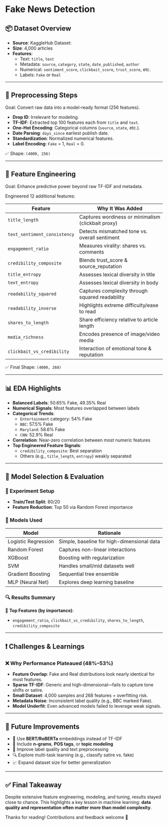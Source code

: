 # Fake News Detection

## 📦 Dataset Overview

- **Source**: KaggleHub Dataset: 
- **Size**: 4,000 articles
- **Features**:
  - Text: `title`, `text`
  - Metadata: `source`, `category`, `state`, `date_published`, `author`
  - Numerical: `sentiment_score`, `clickbait_score`, `trust_score`, etc.
  - Labels: `Fake` or `Real`

---

## 🧹 Preprocessing Steps

Goal: Convert raw data into a model-ready format (256 features).

- **Drop ID**: Irrelevant for modeling.
- **TF-IDF**: Extracted top 100 features each from `title` and `text`.
- **One-Hot Encoding**: Categorical columns (`source`, `state`, etc.).
- **Date Parsing**: `days_since` earliest publish date.
- **Standardization**: Normalized numerical features.
- **Label Encoding**: `Fake` = 1, `Real` = 0.

✅ Shape: `(4000, 256)`

---

## 🔧 Feature Engineering

Goal: Enhance predictive power beyond raw TF-IDF and metadata.

Engineered 12 additional features:

| Feature | Why It Was Added |
|--------|------------------|
| `title_length` | Captures wordiness or minimalism (clickbait proxy) |
| `text_sentiment_consistency` | Detects mismatched tone vs. overall sentiment |
| `engagement_ratio` | Measures virality: shares vs. comments |
| `credibility_composite` | Blends trust_score & source_reputation |
| `title_entropy` | Assesses lexical diversity in title |
| `text_entropy` | Assesses lexical diversity in body |
| `readability_squared` | Captures complexity through squared readability |
| `readability_inverse` | Highlights extreme difficulty/ease to read |
| `shares_to_length` | Share efficiency relative to article length |
| `media_richness` | Encodes presence of image/video media |
| `clickbait_vs_credibility` | Interaction of emotional tone & reputation |

✅ Final Shape: `(4000, 268)`

---

## 📊 EDA Highlights

- **Balanced Labels**: 50.65% Fake, 49.35% Real
- **Numerical Signals**: Most features overlapped between labels
- **Categorical Trends**:
  - `Entertainment` category: 54% Fake
  - `BBC`: 57.5% Fake
  - `Maryland`: 58.6% Fake
  - `CNN`: 52.9% Real
- **Correlation**: Near-zero correlation between most numeric features
- **Top Engineered Feature Signals**:
  - `credibility_composite`: Best separation
  - Others (e.g., `title_length`, `entropy`) weakly separated

---

## 🤖 Model Selection & Evaluation

### 🧪 Experiment Setup
- **Train/Test Split**: 80/20
- **Feature Reduction**: Top 50 via Random Forest importance

### 🧠 Models Used
| Model | Rationale |
|-------|-----------|
| Logistic Regression | Simple, baseline for high-dimensional data |
| Random Forest | Captures non-linear interactions |
| XGBoost | Boosting with regularization |
| SVM | Handles small/mid datasets well |
| Gradient Boosting | Sequential tree ensemble |
| MLP (Neural Net) | Explores deep learning baseline |

### 🔍 Results Summary
📌 **Top Features (by importance)**:
- `engagement_ratio`, `clickbait_vs_credibility`, `shares_to_length`, `credibility_composite`

---

## ❗ Challenges & Learnings

### ❌ Why Performance Plateaued (48%–53%)
- **Feature Overlap**: Fake and Real distributions look nearly identical for most features.
- **Sparse TF-IDF**: Generic and high-dimensional—fails to capture tone shifts or satire.
- **Small Dataset**: 4,000 samples and 268 features = overfitting risk.
- **Metadata Noise**: Inconsistent label quality (e.g., BBC marked Fake).
- **Model Underfit**: Even advanced models failed to leverage weak signals.

---

## 🔮 Future Improvements

- 🔁 Use **BERT/RoBERTa** embeddings instead of TF-IDF
- 🧠 Include **n-grams**, **POS tags**, or **topic modeling**
- 🧼 Improve label quality and text preprocessing
- 🔍 Explore multi-task learning (e.g., classify satire vs. fake)
- 📈 Expand dataset size for better generalization

---

## ✅ Final Takeaway
Despite extensive feature engineering, modeling, and tuning, results stayed close to chance. This highlights a key lesson in machine learning: **data quality and representation often matter more than model complexity**.

Thanks for reading! Contributions and feedback welcome 🙌